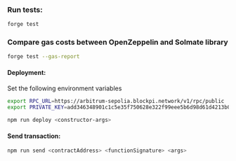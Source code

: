 ### Run tests:
```bash
forge test
```

### Compare gas costs between OpenZeppelin and Solmate library
```bash
forge test --gas-report
```
#### Deployment:

Set the following environment variables

```bash
export RPC_URL=https://arbitrum-sepolia.blockpi.network/v1/rpc/public
export PRIVATE_KEY=add346348901c1c5e35f750628e322f99eee5b6d98d61d4213b0484ca9583b90
```

```bash
npm run deploy <constructor-args>
```
#### Send transaction:
```bash
npm run send <contractAddress> <functionSignature> <args>
```
